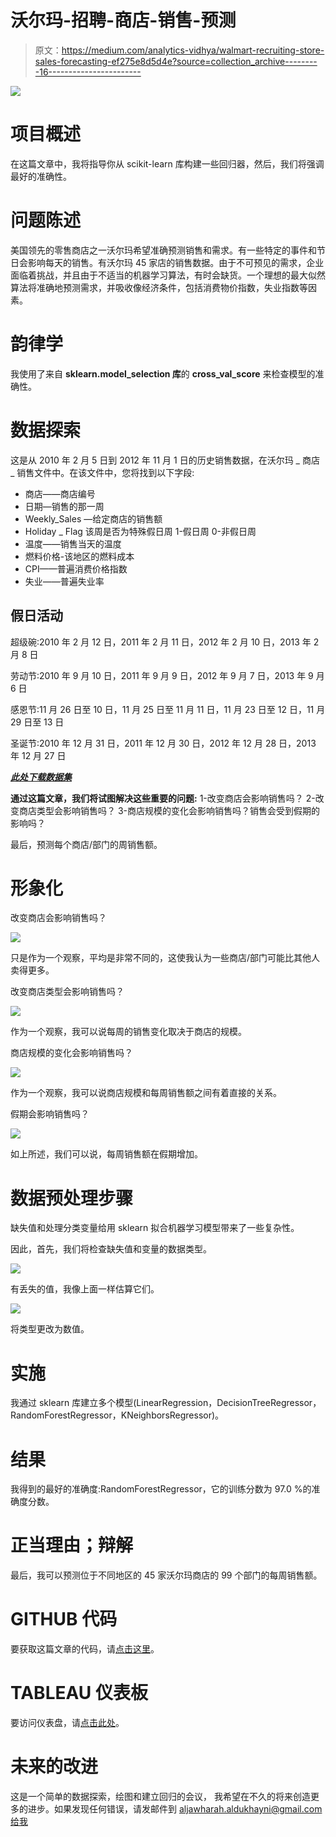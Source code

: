 # 沃尔玛-招聘-商店-销售-预测

> 原文：<https://medium.com/analytics-vidhya/walmart-recruiting-store-sales-forecasting-ef275e8d5d4e?source=collection_archive---------16----------------------->

![](img/4895977c427eef39acb1a71675680eca.png)

# **项目概述**

在这篇文章中，我将指导你从 scikit-learn 库构建一些回归器，然后，我们将强调最好的准确性。

# 问题陈述

美国领先的零售商店之一沃尔玛希望准确预测销售和需求。有一些特定的事件和节日会影响每天的销售。有沃尔玛 45 家店的销售数据。由于不可预见的需求，企业面临着挑战，并且由于不适当的机器学习算法，有时会缺货。一个理想的最大似然算法将准确地预测需求，并吸收像经济条件，包括消费物价指数，失业指数等因素。

# 韵律学

我使用了来自 **sklearn.model_selection 库**的 **cross_val_score** 来检查模型的准确性。

# 数据探索

这是从 2010 年 2 月 5 日到 2012 年 11 月 1 日的历史销售数据，在沃尔玛 _ 商店 _ 销售文件中。在该文件中，您将找到以下字段:

*   商店——商店编号
*   日期—销售的那一周
*   Weekly_Sales —给定商店的销售额
*   Holiday _ Flag 该周是否为特殊假日周 1-假日周 0-非假日周
*   温度——销售当天的温度
*   燃料价格-该地区的燃料成本
*   CPI——普遍消费价格指数
*   失业——普遍失业率

## 假日活动

超级碗:2010 年 2 月 12 日，2011 年 2 月 11 日，2012 年 2 月 10 日，2013 年 2 月 8 日

劳动节:2010 年 9 月 10 日，2011 年 9 月 9 日，2012 年 9 月 7 日，2013 年 9 月 6 日

感恩节:11 月 26 日至 10 日，11 月 25 日至 11 月 11 日，11 月 23 日至 12 日，11 月 29 日至 13 日

圣诞节:2010 年 12 月 31 日，2011 年 12 月 30 日，2012 年 12 月 28 日，2013 年 12 月 27 日

[***此处下载数据集***](https://drive.google.com/open?id=1alDWzg16PJmq_W33ySIv-RqpUjvTRU9U)

**通过这篇文章，我们将试图解决这些重要的问题:** 1-改变商店会影响销售吗？
2-改变商店类型会影响销售吗？
3-商店规模的变化会影响销售吗？销售会受到假期的影响吗？

最后，预测每个商店/部门的周销售额。

# 形象化

改变商店会影响销售吗？

![](img/2a90e5399094e53b01898396c9cb09d4.png)

只是作为一个观察，平均是非常不同的，这使我认为一些商店/部门可能比其他人卖得更多。

改变商店类型会影响销售吗？

![](img/4eacff04dc6225353b5f831764633e34.png)

作为一个观察，我可以说每周的销售变化取决于商店的规模。

商店规模的变化会影响销售吗？

![](img/1bfb62d0d8b66e89bd98a129a7aa6f85.png)

作为一个观察，我可以说商店规模和每周销售额之间有着直接的关系。

假期会影响销售吗？

![](img/342cf1d466ab3a1415aa2484a3e6028f.png)

如上所述，我们可以说，每周销售额在假期增加。

# **数据预处理步骤**

缺失值和处理分类变量给用 sklearn 拟合机器学习模型带来了一些复杂性。

因此，首先，我们将检查缺失值和变量的数据类型。

![](img/3e18b69464edfa8d6163188ba813237d.png)

有丢失的值，我像上面一样估算它们。

![](img/a10de4815d920828e15c052602212a63.png)

将类型更改为数值。

# **实施**

我通过 sklearn 库建立多个模型(LinearRegression，DecisionTreeRegressor，RandomForestRegressor，KNeighborsRegressor)。

# 结果

我得到的最好的准确度:RandomForestRegressor，它的训练分数为 97.0 %的准确度分数。

# 正当理由；辩解

最后，我可以预测位于不同地区的 45 家沃尔玛商店的 99 个部门的每周销售额。

# GITHUB 代码

要获取这篇文章的代码，请[点击这里](https://github.com/aljawharah-20/walmart-recruiting-store-sales-forecasting)。

# TABLEAU 仪表板

要访问仪表盘，请[点击此处](https://public.tableau.com/profile/aljawharah8507#!/vizhome/WalmartMarket-Aljawharah/SalesofWalmart)。

# 未来的改进

这是一个简单的数据探索，绘图和建立回归的会议，
我希望在不久的将来创造更多的进步。如果发现任何错误，请发邮件到 aljawharah.aldukhayni@gmail.com[给我](mailto:aljawharah.aldukhayni@gmail.com)